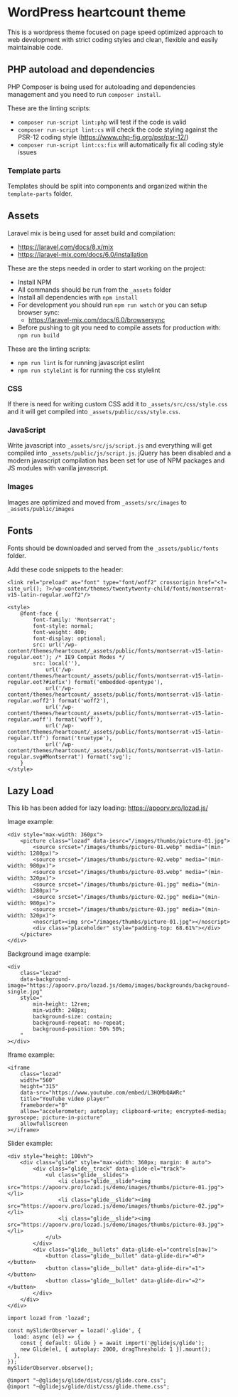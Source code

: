# WordPress heartcount theme

This is a wordpress theme focused on page speed optimized approach to web development with strict coding styles and clean, flexible and 
easily maintainable code.

## PHP autoload and dependencies

PHP Composer is being used for autoloading and dependencies management and you need to run `composer install`.

These are the linting scripts:

- `composer run-script lint:php` will test if the code is valid
- `composer run-script lint:cs` will check the code styling against the PSR-12 coding style (https://www.php-fig.org/psr/psr-12/)
- `composer run-script lint:cs:fix` will automatically fix all coding style issues

### Template parts

Templates should be split into components and organized within the `template-parts` folder.  

## Assets

Laravel mix is being used for asset build and compilation:

- https://laravel.com/docs/8.x/mix
- https://laravel-mix.com/docs/6.0/installation

These are the steps needed in order to start working on the project:

- Install NPM
- All commands should be run from the `_assets` folder
- Install all dependencies with `npm install`
- For development you should run `npm run watch` or you can setup browser sync: 
    - https://laravel-mix.com/docs/6.0/browsersync
- Before pushing to git you need to compile assets for production with: `npm run build`

These are the linting scripts:

- `npm run lint` is for running javascript eslint
- `npm run stylelint` is for running the css stylelint

### CSS

If there is need for writing custom CSS add it to `_assets/src/css/style.css` and it will get compiled into `_assets/public/css/style.css`.

### JavaScript

Write javascript into `_assets/src/js/script.js` and everything will get compiled into `_assets/public/js/script.js`.
jQuery has been disabled and a modern javascript compilation has been set for use of NPM packages and JS modules with vanilla javascript.

### Images

Images are optimized and moved from `_assets/src/images` to `_assets/public/images`

## Fonts

Fonts should be downloaded and served from the `_assets/public/fonts` folder.

Add these code snippets to the header:

```
<link rel="preload" as="font" type="font/woff2" crossorigin href="<?= site_url(); ?>/wp-content/themes/twentytwenty-child/fonts/montserrat-v15-latin-regular.woff2"/>
```

```
<style>
    @font-face {
        font-family: 'Montserrat';
        font-style: normal;
        font-weight: 400;
        font-display: optional;
        src: url('/wp-content/themes/heartcount/_assets/public/fonts/montserrat-v15-latin-regular.eot'); /* IE9 Compat Modes */
        src: local(''),
            url('/wp-content/themes/heartcount/_assets/public/fonts/montserrat-v15-latin-regular.eot?#iefix') format('embedded-opentype'),
            url('/wp-content/themes/heartcount/_assets/public/fonts/montserrat-v15-latin-regular.woff2') format('woff2'),
            url('/wp-content/themes/heartcount/_assets/public/fonts/montserrat-v15-latin-regular.woff') format('woff'),
            url('/wp-content/themes/heartcount/_assets/public/fonts/montserrat-v15-latin-regular.ttf') format('truetype'),
            url('/wp-content/themes/heartcount/_assets/public/fonts/montserrat-v15-latin-regular.svg#Montserrat') format('svg');
    }
</style>
```

## Lazy Load

This lib has been added for lazy loading: https://apoorv.pro/lozad.js/

Image example:

```
<div style="max-width: 360px">
    <picture class="lozad" data-iesrc="/images/thumbs/picture-01.jpg">
        <source srcset="/images/thumbs/picture-01.webp" media="(min-width: 1280px)">
        <source srcset="/images/thumbs/picture-02.webp" media="(min-width: 980px)">
        <source srcset="/images/thumbs/picture-03.webp" media="(min-width: 320px)">
        <source srcset="/images/thumbs/picture-01.jpg" media="(min-width: 1280px)">
        <source srcset="/images/thumbs/picture-02.jpg" media="(min-width: 980px)">
        <source srcset="/images/thumbs/picture-03.jpg" media="(min-width: 320px)">
        <noscript><img src="/images/thumbs/picture-01.jpg"></noscript>
        <div class="placeholder" style="padding-top: 68.61%"></div>
    </picture>
</div>
```

Background image example:

```
<div
    class="lozad"
    data-background-image="https://apoorv.pro/lozad.js/demo/images/backgrounds/background-single.jpg"
    style="
        min-height: 12rem;
        min-width: 240px;
        background-size: contain;
        background-repeat: no-repeat;
        background-position: 50% 50%;
    "
></div>
```

Iframe example:

```
<iframe
    class="lozad"
    width="560"
    height="315"
    data-src="https://www.youtube.com/embed/L3HQMbQAWRc"
    title="YouTube video player"
    frameborder="0"
    allow="accelerometer; autoplay; clipboard-write; encrypted-media; gyroscope; picture-in-picture"
    allowfullscreen
></iframe>
```

Slider example:

```
<div style="height: 100vh">
    <div class="glide" style="max-width: 360px; margin: 0 auto">
        <div class="glide__track" data-glide-el="track">
            <ul class="glide__slides">
                <li class="glide__slide"><img src="https://apoorv.pro/lozad.js/demo/images/thumbs/picture-01.jpg"></li>
                <li class="glide__slide"><img src="https://apoorv.pro/lozad.js/demo/images/thumbs/picture-02.jpg"></li>
                <li class="glide__slide"><img src="https://apoorv.pro/lozad.js/demo/images/thumbs/picture-03.jpg"></li>
            </ul>
        </div>
        <div class="glide__bullets" data-glide-el="controls[nav]">
            <button class="glide__bullet" data-glide-dir="=0"></button>
            <button class="glide__bullet" data-glide-dir="=1"></button>
            <button class="glide__bullet" data-glide-dir="=2"></button>
        </div>
    </div>
</div>
```

```
import lozad from 'lozad';

const mySliderObserver = lozad('.glide', {
  load: async (el) => {
    const { default: Glide } = await import('@glidejs/glide');
    new Glide(el, { autoplay: 2000, dragThreshold: 1 }).mount();
  },
});
mySliderObserver.observe();
```

```
@import "~@glidejs/glide/dist/css/glide.core.css";
@import "~@glidejs/glide/dist/css/glide.theme.css";
```

